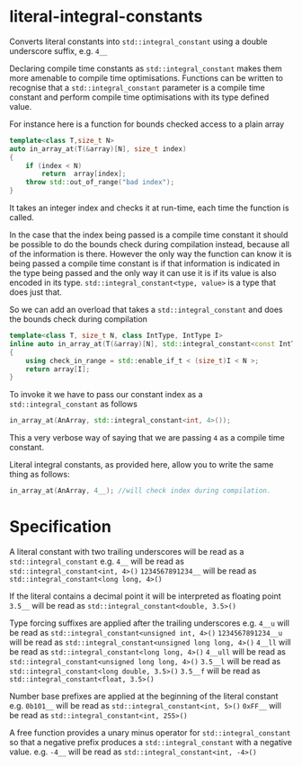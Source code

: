 # literal-integral-constants
Converts literal constants into ```std::integral_constant``` using a double underscore suffix, e.g. ```4__```

Declaring compile time constants as ```std::integral_constant``` makes them more amenable to compile time optimisations. Functions can be written to recognise that a ```std::integral_constant``` parameter is a compile time constant and perform compile time optimisations with its type defined value.

For instance here is a function for bounds checked access to a plain array

```c++
template<class T,size_t N>
auto in_array_at(T(&array)[N], size_t index)
{
	if (index < N)
		return  array[index];
	throw std::out_of_range("bad index");
}
```
It takes an integer index and checks it at run-time, each time the function is called.

In the case that the index being passed is a compile time constant it should be possible to do the bounds check during compilation instead, because all of the information is there. However the only way the function can know it is being passed a compile time constant is if that information is indicated in the type being passed and the only way it can use it is if its value is also encoded in its type.  ```std::integral_constant<type, value>``` is a type that does just that.

So we can add an overload that takes a ```std::integral_constant``` and does the bounds check during compilation
```C++
template<class T, size_t N, class IntType, IntType I>
inline auto in_array_at(T(&array)[N], std::integral_constant<const IntType, I> index)
{
	using check_in_range = std::enable_if_t < (size_t)I < N >;
	return array[I];
}
```
To invoke it we have to pass our constant index as a  ```std::integral_constant``` as follows
```C++
in_array_at(AnArray, std::integral_constant<int, 4>());
```
This a very verbose way of saying that we are passing ```4``` as a compile time constant.

Literal integral constants, as provided here, allow you to write the same thing as follows:
```C++
in_array_at(AnArray, 4__); //will check index during compilation.
``` 
# Specification

A literal constant with two trailing underscores will be read as a ```std::integral_constant```
e.g. 
```4__``` will be read as ```std::integral_constant<int, 4>()```
```1234567891234__```  will be read as ```std::integral_constant<long long, 4>()```

If the literal contains a decimal point it will be interpreted as floating point 
```3.5__``` will be read as ```std::integral_constant<double, 3.5>()```

Type forcing suffixes are applied after the trailing underscores
e.g.
```4__u``` will be read as ```std::integral_constant<unsigned int, 4>()```
```1234567891234__u```  will be read as ```std::integral_constant<unsigned long long, 4>()```
```4__ll``` will be read as ```std::integral_constant<long long, 4>()```
```4__ull``` will be read as ```std::integral_constant<unsigned long long, 4>()```
```3.5__l``` will be read as ```std::integral_constant<long double, 3.5>()```
```3.5__f``` will be read as ```std::integral_constant<float, 3.5>()```

Number base prefixes are applied at the beginning of the literal constant
e.g. 
```0b101__``` will be read as ```std::integral_constant<int, 5>()```
```0xFF__``` will be read as ```std::integral_constant<int, 255>()```

A free function provides a unary minus operator for ```std::integral_constant``` so that a negative prefix produces a  ```std::integral_constant``` with a negative value.
e.g.
```-4__``` will be read as ```std::integral_constant<int, -4>()```
